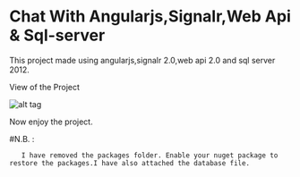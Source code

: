 # Chat With Angularjs,Signalr,Web Api & Sql-server

This project made using angularjs,signalr 2.0,web api 2.0 and sql server 2012.

View of the Project

![alt tag](https://photos-5.dropbox.com/t/2/AACR76JnT-YBhrB4z-9MAhFNg5gwpJRC6AxQcf9gBS30Mg/12/98249921/png/1024x768/3/1427299200/0/2/chat.PNG/CMHZ7C4gASACIAMoASgC/adiaOgIcWj-8tR_eHPTp9yJYGbUc1gZ07j3gTp9qb3s)

Now enjoy the project.

#N.B. : 

       I have removed the packages folder. Enable your nuget package to restore the packages.I have also attached the database file. 
       
